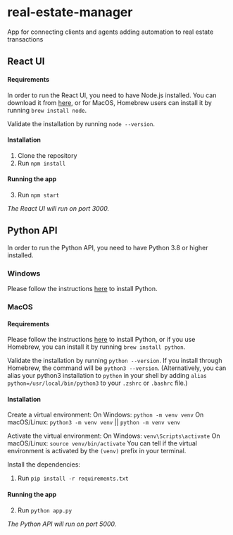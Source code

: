 # real-estate-manager
App for connecting clients and agents adding automation to real estate transactions

## React UI

#### Requirements
In order to run the React UI, you need to have Node.js installed. You can download it from [here](https://nodejs.org/en/download/), or for MacOS, Homebrew users can install it by running `brew install node`.

Validate the installation by running `node --version`.

#### Installation
1. Clone the repository
2. Run `npm install`

#### Running the app
3. Run `npm start`

*The React UI will run on port 3000.*

## Python API

In order to run the Python API, you need to have Python 3.8 or higher installed. 

### Windows
Please follow the instructions [here](https://www.python.org/downloads/) to install Python.

### MacOS

#### Requirements
Please follow the instructions [here](https://docs.python.org/3/using/mac.html#getting-and-installing-the-python-3-standard-library) to install Python, or if you use Homebrew, you can install it by running `brew install python`.

Validate the installation by running `python --version`. If you install through Homebrew, the command will be `python3 --version`. (Alternatively, you can alias your python3 installation to `python` in your shell by adding `alias python=/usr/local/bin/python3` to your `.zshrc` or `.bashrc` file.)

#### Installation
Create a virtual environment:
On Windows: `python -m venv venv`
On macOS/Linux: `python3 -m venv venv` || `python -m venv venv`

Activate the virtual environment:
On Windows: `venv\Scripts\activate`
On macOS/Linux: `source venv/bin/activate`
You can tell if the virtual environment is activated by the `(venv)` prefix in your terminal.

Install the dependencies:
1. Run `pip install -r requirements.txt`

#### Running the app
2. Run `python app.py`

*The Python API will run on port 5000.*

